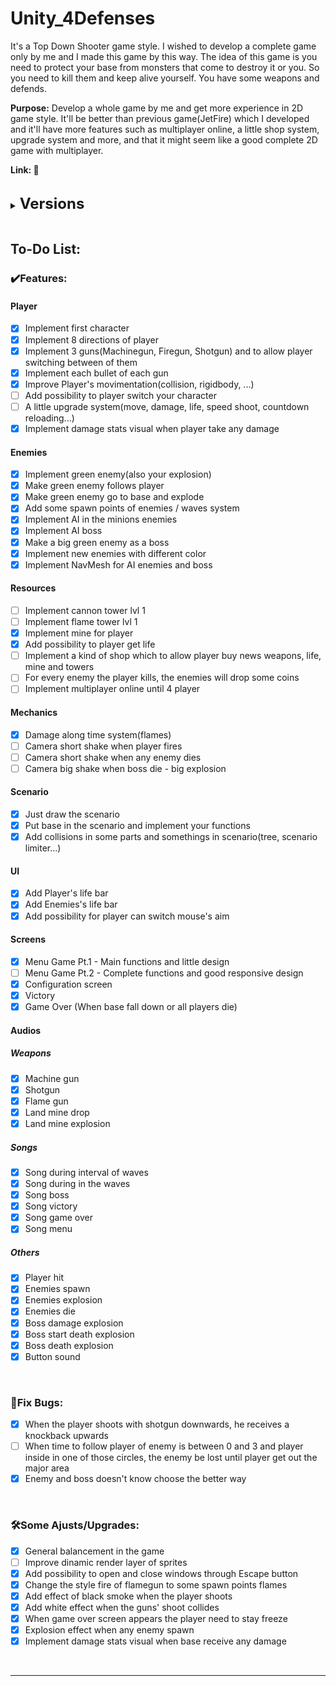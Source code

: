 # Unity_4Defenses

It's a Top Down Shooter game style. I wished to develop a complete game only by me and I made this game by this way.
The idea of this game is you need to protect your base from monsters that come to destroy it or you. So you need to kill them and keep alive yourself. You have some weapons and defends.

<strong>Purpose:</strong> Develop a whole game by me and get more experience in 2D game style. It'll be better than previous game(JetFire) which I developed and it'll have more features such as multiplayer online, a little shop system, upgrade system and more, and that it might seem like a good complete 2D game with multiplayer.

<strong>Link: 🚧</strong>

<br>
<!-- <br> -->

<details>
    <summary><strong><font size = "5">Versions</font></strong></summary>

    0️⃣v0.6.0 - 🏆Beta Singleplayer
    ✔️General balancement in the game
    ✔️Just draw the scenario
    ✔️Add collisions in some parts and somethings in scenario(tree, scenario limiter...)
    ✔️Implement NavMesh for AI enemies and boss
    ✔️Add possibility to player get more life
    ✔️Implement mine for player
    ✔️Damage along time system(flames)
    ✔️All Audios
    ✔️Configuration screen
    🛠️Change the style fire of flamegun to some spawn points flames
    🛠️Add effect of black smoke when the player shoots
    🛠️Add possibility to open and close windows through Escape button
    🐛Enemy and boss doesn't know choose the better way
    🔥Removed - Implement different stats(skills) for every characters like life, move and damage



    0️⃣v0.5.0
    ✔️Menu Game Pt.1 - Main functions and little design
    ✔️Victory
    ✔️Game Over (When base fall down or all players die)
    ✔️Implement AI boss
    ✔️Add Player's life bar
    ✔️Add some spawn points of enemies / Waves System
    ✔️Implement damage stats visual when player take any damage
    ✔️Add possibility for player can switch mouse's aim
    🛠️Implement damage stats visual when base receive any damage
    🛠️Explosion effect when any enemy spawn
    🛠️Add white effect when the guns' shoot collides
    🛠️When game over screen appears the player need to stay freeze
    🐛When the player shoots with shotgun downwards, he receives a knockback upwards


    0️⃣v0.4.0
    ✔️Put base in the scenario and implement your functions
    ✔️Implement green enemy(also your explosion)
    ✔️Add Enemies's life bar
    ✔️Make green enemy go to base and explode
    ✔️Implement new enemies with different color
    ✔️Make a big green enemy as a boss
    ✔️Implement AI in the minions enemies
    ♻️Code improved. Abstract Projectile. Hierarchy.

    0️⃣v0.3.2
    ✔️Implement each bullet of each gun.

    0️⃣v0.3.1
    🚧Implement each bullet of each gun. 🐛There are some bugs.

    0️⃣v0.3.0
    ✔️Implement 3 guns(Machinegun, Firegun, Shotgun) and to allow player switching between of them
    ✔️Improve Player's movimentation(collision, rigidbody, ...)
    🚧Implement each bullet of each gun

    0️⃣v0.2.0
    ♻️Readme updated
    🔥Remove .vscode and UserSettings from repository
    ⬆️Project version updated 2021.3.13f1 -> 2021.3.23f1


    0️⃣v0.1.0
    ✔️Implement 8 directions of player


    0️⃣v0.0.0
    ✔️Implement first character
    ✔️Project created
    ✔️Repository created

</details>

<br>

## To-Do List:

### ✔️Features:<br>

#### Player

- [x] Implement first character
- [x] Implement 8 directions of player
- [x] Implement 3 guns(Machinegun, Firegun, Shotgun) and to allow player switching between of them
- [x] Implement each bullet of each gun
- [x] Improve Player's movimentation(collision, rigidbody, ...)
- [ ] Add possibility to player switch your character
- [ ] A little upgrade system(move, damage, life, speed shoot, countdown reloading...)
- [x] Implement damage stats visual when player take any damage

#### Enemies

- [x] Implement green enemy(also your explosion)
- [x] Make green enemy follows player
- [x] Make green enemy go to base and explode
- [x] Add some spawn points of enemies / waves system
- [x] Implement AI in the minions enemies
- [x] Implement AI boss
- [x] Make a big green enemy as a boss
- [x] Implement new enemies with different color
- [x] Implement NavMesh for AI enemies and boss

#### Resources

- [ ] Implement cannon tower lvl 1
- [ ] Implement flame tower lvl 1
- [x] Implement mine for player
- [x] Add possibility to player get life
- [ ] Implement a kind of shop which to allow player buy news weapons, life, mine and towers
- [ ] For every enemy the player kills, the enemies will drop some coins
- [ ] Implement multiplayer online until 4 player

#### Mechanics

- [x] Damage along time system(flames)
- [ ] Camera short shake when player fires
- [ ] Camera short shake when any enemy dies
- [ ] Camera big shake when boss die - big explosion

#### Scenario

- [x] Just draw the scenario
- [x] Put base in the scenario and implement your functions
- [x] Add collisions in some parts and somethings in scenario(tree, scenario limiter...)

#### UI

- [x] Add Player's life bar
- [x] Add Enemies's life bar
- [x] Add possibility for player can switch mouse's aim

#### Screens

- [x] Menu Game Pt.1 - Main functions and little design
- [ ] Menu Game Pt.2 - Complete functions and good responsive design
- [x] Configuration screen
- [x] Victory
- [x] Game Over (When base fall down or all players die)

#### Audios

##### Weapons

- [x] Machine gun
- [x] Shotgun
- [x] Flame gun
- [x] Land mine drop
- [x] Land mine explosion

##### Songs

- [x] Song during interval of waves
- [x] Song during in the waves
- [x] Song boss
- [x] Song victory
- [x] Song game over
- [x] Song menu

##### Others

- [x] Player hit
- [x] Enemies spawn
- [x] Enemies explosion
- [x] Enemies die
- [x] Boss damage explosion
- [x] Boss start death explosion
- [x] Boss death explosion
- [x] Button sound

<br>

### 🐛Fix Bugs:<br>

- [x] When the player shoots with shotgun downwards, he receives a knockback upwards
- [ ] When time to follow player of enemy is between 0 and 3 and player inside in one of those circles, the enemy be lost until player get out the major area
- [x] Enemy and boss doesn't know choose the better way

<br>

### 🛠️Some Ajusts/Upgrades:<br>

- [x] General balancement in the game
- [ ] Improve dinamic render layer of sprites
- [x] Add possibility to open and close windows through Escape button
- [x] Change the style fire of flamegun to some spawn points flames
- [x] Add effect of black smoke when the player shoots
- [x] Add white effect when the guns' shoot collides
- [x] When game over screen appears the player need to stay freeze
- [x] Explosion effect when any enemy spawn
- [x] Implement damage stats visual when base receive any damage

<br>

---
